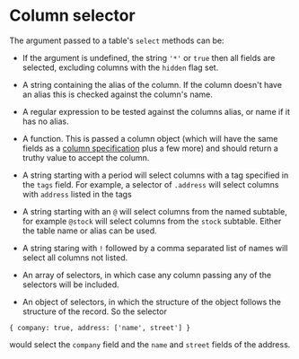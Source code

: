 # Column selector

The argument passed to a table's `select` methods can be:

* If the argument is undefined, the string `'*'` or `true` then all fields are selected, excluding columns with the `hidden` flag set.

* A string containing the alias of the column. If the column doesn't have an alias this is checked against the column's name.

* A regular expression to be tested against the columns alias, or name if it has no alias.

* A function. This is passed a column object (which will have the same fields as a [column specification](./column-spec.md) plus a few more) and should return a truthy value
to accept the column.

* A string starting with a period will select columns with a tag specified in the `tags` field. For example, a selector of `.address` will select columns with `address` listed in the tags

* A string starting with an `@` will select columns from the named subtable, for example `@stock` will select columns from the `stock` subtable. Either the table name or alias
  can be used.

* A string staring with `!` followed by a comma separated list of names will select all columns not listed.

* An array of selectors, in which case any column passing any of the selectors will be included.

* An object of selectors, in which the structure of the object follows the structure of the record. So the selector

```
{ company: true, address: ['name', street'] }
```

would select the `company` field and the `name` and `street` fields of the address.

